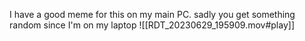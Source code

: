 I have a good meme for this on my main PC. sadly you get something random since I'm on my laptop
![[RDT_20230629_195909.mov#play]]